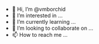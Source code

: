 - 👋 Hi, I’m @vmborchid
- 👀 I’m interested in ...
- 🌱 I’m currently learning ...
- 💞️ I’m looking to collaborate on ...
- 📫 How to reach me ...

<!---
vmborchid/vmborchid is a ✨ special ✨ repository because its `README.md` (this file) appears on your GitHub profile.
You can click the Preview link to take a look at your changes.
--->
